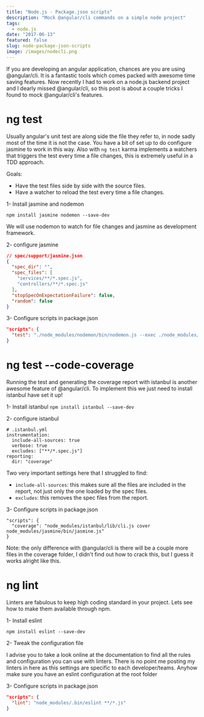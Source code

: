 ```yaml
---
title: "Node.js - Package.json scripts"
description: "Mock @angular/cli commands on a simple node project"
tags:
  - node.js
date: "2017-06-13"
featured: false
slug: node-package-json-scripts
image: /images/nodecli.png
---
```


If you are developing an angular application, chances are you are using @angular/cli. It is a fantastic tools which comes packed with awesome time saving features. Now recently I had to work on a node.js backend project and I dearly missed @angular/cli, so this post is about a couple tricks I found to mock @angular/cli's features.

# ng test

Usually angular's unit test are along side the file they refer to, in node sadly most of the time it is not the case. You have a bit of set up to do configure jasmine to work in this way. Also with `ng test` karma implements a watchers that triggers the test every time a file changes, this is extremely useful in a TDD approach.

Goals:
- Have the test files side by side with the source files.
- Have a watcher to reload the test every time a file changes.

1- Install jasmine and nodemon

`npm install jasmine nodemon --save-dev`

We will use nodemon to watch for file changes and jasmine as development framework.

2- configure jasmine

``` json
// spec/support/jasmine.json
{
  "spec_dir": "",
  "spec_files": [
    "services/**/*.spec.js",
    "controllers/**/*.spec.js"
  ],
  "stopSpecOnExpectationFailure": false,
  "random": false
}
```

3- Configure scripts in package.json

``` json
"scripts": {
  "test": "./node_modules/nodemon/bin/nodemon.js --exec ./node_modules/jasmine/bin/jasmine.js",
}
```

# ng test --code-coverage

Running the test and generating the coverage report with istanbul is another awesome feature of @angular/cli. To implement this we just need to install istanbul have set it up!

1- Install istanbul
`npm install istanbul --save-dev`

2- configure istanbul

```
# .istanbul.yml
instrumentation:
  include-all-sources: true
  verbose: true
  excludes: ["**/*.spec.js"]
reporting:
  dir: "coverage"
```

Two very important settings here that I struggled to find:
- `include-all-sources`: this makes sure all the files are included in the report, not just only the one loaded by the spec files.
- `excludes`: this removes the spec files from the report.

3- Configure scripts in package.json

```
"scripts": {
  "coverage": "node_modules/istanbul/lib/cli.js cover node_modules/jasmine/bin/jasmine.js"
}
```

Note: the only difference with @angular/cli is there will be a couple more files in the coverage folder, I didn't find out how to crack this, but I guess it works alright like this.

# ng lint
Linters are fabulous to keep high coding standard in your project. Lets see how to make them available through npm.

1- Install eslint

`npm install eslint --save-dev`

2- Tweak the configuration file

I advise you to take a look online at the documentation to find all the rules and configuration you can use with linters. There is no point me posting my linters in here as this settings are specific to each developer/teams.
Anyhow make sure you have an eslint configuration at the root folder

3- Configure scripts in package.json

``` json
"scripts": {
  "lint": "node_modules/.bin/eslint **/*.js"
}
```
